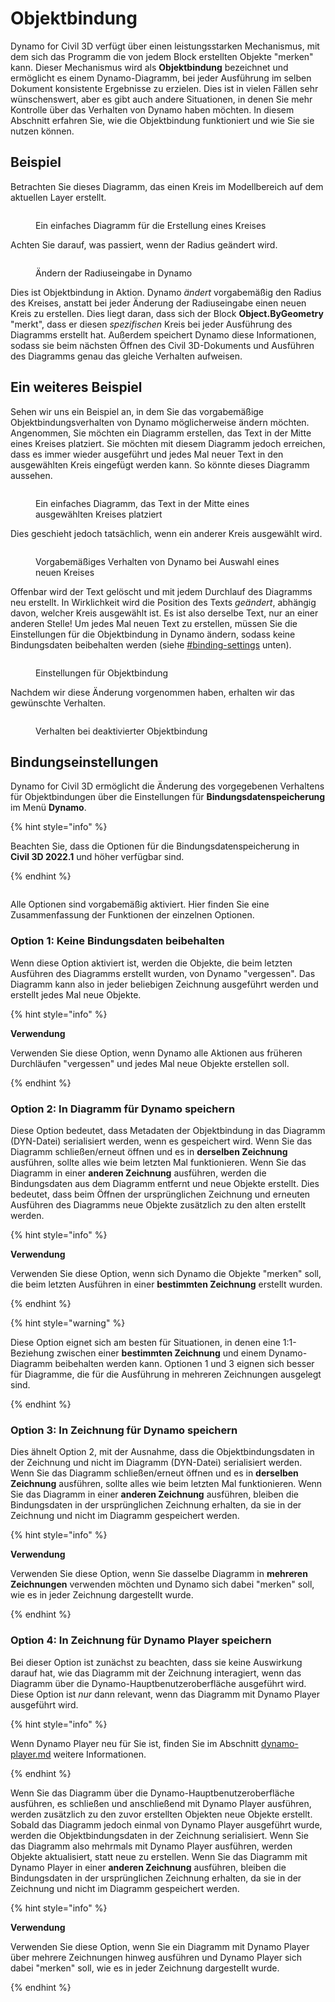 # Objektbindung

Dynamo for Civil 3D verfügt über einen leistungsstarken Mechanismus, mit dem sich das Programm die von jedem Block erstellten Objekte "merken" kann. Dieser Mechanismus wird als **Objektbindung** bezeichnet und ermöglicht es einem Dynamo-Diagramm, bei jeder Ausführung im selben Dokument konsistente Ergebnisse zu erzielen. Dies ist in vielen Fällen sehr wünschenswert, aber es gibt auch andere Situationen, in denen Sie mehr Kontrolle über das Verhalten von Dynamo haben möchten. In diesem Abschnitt erfahren Sie, wie die Objektbindung funktioniert und wie Sie sie nutzen können.

## Beispiel

Betrachten Sie dieses Diagramm, das einen Kreis im Modellbereich auf dem aktuellen Layer erstellt.

<figure><img src="../../.gitbook/assets/c3d-binding-create-circle.png" alt=""><figcaption><p>Ein einfaches Diagramm für die Erstellung eines Kreises</p></figcaption></figure>

Achten Sie darauf, was passiert, wenn der Radius geändert wird.

<figure><img src="../../.gitbook/assets/c3d-binding-change-radius.gif" alt=""><figcaption><p>Ändern der Radiuseingabe in Dynamo</p></figcaption></figure>

Dies ist Objektbindung in Aktion. Dynamo _ändert_ vorgabemäßig den Radius des Kreises, anstatt bei jeder Änderung der Radiuseingabe einen neuen Kreis zu erstellen. Dies liegt daran, dass sich der Block **Object.ByGeometry** "merkt", dass er diesen _spezifischen_ Kreis bei jeder Ausführung des Diagramms erstellt hat. Außerdem speichert Dynamo diese Informationen, sodass sie beim nächsten Öffnen des Civil 3D-Dokuments und Ausführen des Diagramms genau das gleiche Verhalten aufweisen.

## Ein weiteres Beispiel

Sehen wir uns ein Beispiel an, in dem Sie das vorgabemäßige Objektbindungsverhalten von Dynamo möglicherweise ändern möchten. Angenommen, Sie möchten ein Diagramm erstellen, das Text in der Mitte eines Kreises platziert. Sie möchten mit diesem Diagramm jedoch erreichen, dass es immer wieder ausgeführt und jedes Mal neuer Text in den ausgewählten Kreis eingefügt werden kann. So könnte dieses Diagramm aussehen.

<figure><img src="../../.gitbook/assets/c3d-binding-create-text.png" alt=""><figcaption><p>Ein einfaches Diagramm, das Text in der Mitte eines ausgewählten Kreises platziert</p></figcaption></figure>

Dies geschieht jedoch tatsächlich, wenn ein anderer Kreis ausgewählt wird.

<figure><img src="../../.gitbook/assets/c3d-binding-select-circle.gif" alt=""><figcaption><p>Vorgabemäßiges Verhalten von Dynamo bei Auswahl eines neuen Kreises</p></figcaption></figure>

Offenbar wird der Text gelöscht und mit jedem Durchlauf des Diagramms neu erstellt. In Wirklichkeit wird die Position des Texts _geändert_, abhängig davon, welcher Kreis ausgewählt ist. Es ist also derselbe Text, nur an einer anderen Stelle! Um jedes Mal neuen Text zu erstellen, müssen Sie die Einstellungen für die Objektbindung in Dynamo ändern, sodass keine Bindungsdaten beibehalten werden (siehe [\#binding-settings](object-binding.md#binding-settings "mention") unten).

<figure><img src="../../.gitbook/assets/Land_ServicePlacement_BindingSettings.png" alt=""><figcaption><p>Einstellungen für Objektbindung</p></figcaption></figure>

Nachdem wir diese Änderung vorgenommen haben, erhalten wir das gewünschte Verhalten.

<figure><img src="../../.gitbook/assets/c3d-binding-repeat-placement.gif" alt=""><figcaption><p>Verhalten bei deaktivierter Objektbindung</p></figcaption></figure>

## Bindungseinstellungen

Dynamo for Civil 3D ermöglicht die Änderung des vorgegebenen Verhaltens für Objektbindungen über die Einstellungen für **Bindungsdatenspeicherung** im Menü **Dynamo**.

{% hint style="info" %}

 Beachten Sie, dass die Optionen für die Bindungsdatenspeicherung in **Civil 3D 2022.1** und höher verfügbar sind. 

{% endhint %}

<figure><img src="../../.gitbook/assets/c3d-binding-settings (1).png" alt=""><figcaption></figcaption></figure>

Alle Optionen sind vorgabemäßig aktiviert. Hier finden Sie eine Zusammenfassung der Funktionen der einzelnen Optionen.

### Option 1: Keine Bindungsdaten beibehalten

Wenn diese Option aktiviert ist, werden die Objekte, die beim letzten Ausführen des Diagramms erstellt wurden, von Dynamo "vergessen". Das Diagramm kann also in jeder beliebigen Zeichnung ausgeführt werden und erstellt jedes Mal neue Objekte.

{% hint style="info" %}

 **Verwendung**

Verwenden Sie diese Option, wenn Dynamo alle Aktionen aus früheren Durchläufen "vergessen" und jedes Mal neue Objekte erstellen soll. 

{% endhint %}

### Option 2: In Diagramm für Dynamo speichern

Diese Option bedeutet, dass Metadaten der Objektbindung in das Diagramm (DYN-Datei) serialisiert werden, wenn es gespeichert wird. Wenn Sie das Diagramm schließen/erneut öffnen und es in **derselben Zeichnung** ausführen, sollte alles wie beim letzten Mal funktionieren. Wenn Sie das Diagramm in einer **anderen Zeichnung** ausführen, werden die Bindungsdaten aus dem Diagramm entfernt und neue Objekte erstellt. Dies bedeutet, dass beim Öffnen der ursprünglichen Zeichnung und erneuten Ausführen des Diagramms neue Objekte zusätzlich zu den alten erstellt werden.

{% hint style="info" %}

 **Verwendung**

Verwenden Sie diese Option, wenn sich Dynamo die Objekte "merken" soll, die beim letzten Ausführen in einer **bestimmten Zeichnung** erstellt wurden. 

{% endhint %}

{% hint style="warning" %}

 Diese Option eignet sich am besten für Situationen, in denen eine 1:1-Beziehung zwischen einer **bestimmten Zeichnung** und einem Dynamo-Diagramm beibehalten werden kann. Optionen 1 und 3 eignen sich besser für Diagramme, die für die Ausführung in mehreren Zeichnungen ausgelegt sind. 

{% endhint %}

### Option 3: In Zeichnung für Dynamo speichern

Dies ähnelt Option 2, mit der Ausnahme, dass die Objektbindungsdaten in der Zeichnung und nicht im Diagramm (DYN-Datei) serialisiert werden. Wenn Sie das Diagramm schließen/erneut öffnen und es in **derselben Zeichnung** ausführen, sollte alles wie beim letzten Mal funktionieren. Wenn Sie das Diagramm in einer **anderen Zeichnung** ausführen, bleiben die Bindungsdaten in der ursprünglichen Zeichnung erhalten, da sie in der Zeichnung und nicht im Diagramm gespeichert werden.

{% hint style="info" %}

 **Verwendung**

Verwenden Sie diese Option, wenn Sie dasselbe Diagramm in **mehreren Zeichnungen** verwenden möchten und Dynamo sich dabei "merken" soll, wie es in jeder Zeichnung dargestellt wurde. 

{% endhint %}

### Option 4: In Zeichnung für Dynamo Player speichern

Bei dieser Option ist zunächst zu beachten, dass sie keine Auswirkung darauf hat, wie das Diagramm mit der Zeichnung interagiert, wenn das Diagramm über die Dynamo-Hauptbenutzeroberfläche ausgeführt wird. Diese Option ist _nur_ dann relevant, wenn das Diagramm mit Dynamo Player ausgeführt wird.

{% hint style="info" %}

 Wenn Dynamo Player neu für Sie ist, finden Sie im Abschnitt [dynamo-player.md](../dynamo-player.md "mention") weitere Informationen. 

{% endhint %}

Wenn Sie das Diagramm über die Dynamo-Hauptbenutzeroberfläche ausführen, es schließen und anschließend mit Dynamo Player ausführen, werden zusätzlich zu den zuvor erstellten Objekten neue Objekte erstellt. Sobald das Diagramm jedoch einmal von Dynamo Player ausgeführt wurde, werden die Objektbindungsdaten in der Zeichnung serialisiert. Wenn Sie das Diagramm also mehrmals mit Dynamo Player ausführen, werden Objekte aktualisiert, statt neue zu erstellen. Wenn Sie das Diagramm mit Dynamo Player in einer **anderen Zeichnung** ausführen, bleiben die Bindungsdaten in der ursprünglichen Zeichnung erhalten, da sie in der Zeichnung und nicht im Diagramm gespeichert werden.

{% hint style="info" %}

 **Verwendung**

Verwenden Sie diese Option, wenn Sie ein Diagramm mit Dynamo Player über mehrere Zeichnungen hinweg ausführen und Dynamo Player sich dabei "merken" soll, wie es in jeder Zeichnung dargestellt wurde. 

{% endhint %}
